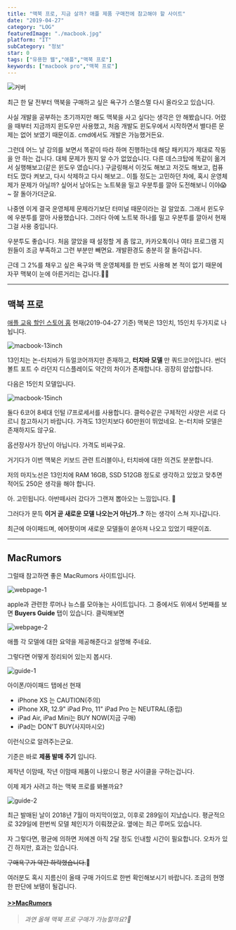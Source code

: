 ```yaml
---
title: "맥북 프로, 지금 살까? 애플 제품 구매전에 참고해야 할 사이트"
date: "2019-04-27"
category: "LOG"
featuredImage: "./macbook.jpg"
platform: "IT"
subCategory: "정보"
star: 0
tags: ["유용한 웹","애플","맥북 프로"]
keywords: ["macbook pro","맥북 프로"]
---
```


![커버](./macbook.jpg "맥북")

최근 한 달 전부터 맥북을 구매하고 싶은 욕구가 스멀스멀 다시 올라오고 있습니다.

사실 개발을 공부하는 초기까지만 해도 맥북을 사고 싶다는 생각은 안 해봤습니다. 어렸을 때부터 지금까지 윈도우만 사용했고, 처음 개발도 윈도우에서 시작하면서 별다른 문제는 없어 보였기 때문이죠. cmd에서도 개발은 가능했거든요.

그런데 어느 날 강의를 보면서 똑같이 따라 하며 진행하는데 해당 패키지가 제대로 작동을 안 하는 겁니다. 대체 문제가 뭔지 알 수가 없었습니다. 다른 데스크탑에 똑같이 옮겨서 실행해보고(같은 윈도우 였습니다.) 구글링해서 이것도 해보고 저것도 해보고, 컴퓨터도 껐다 켜보고, 다시 삭제하고 다시 해보고.. 이틀 정도는 고민하던 차에, 혹시 운영체제가 문제가 아닐까? 싶어서 남아도는 노트북을 밀고 우분투를 깔아 도전해보니 이야😱~ 잘 돌아가더군요.

나중엔 이게 결국 운영체제 문제라기보단 터미널 때문이라는 걸 알았죠.
그래서 윈도우에 우분투를 깔아 사용했습니다. 그러다 아예 노트북 하나를 밀고 우분투를 깔아서 현재 그걸 사용 중입니다.

우분투도 좋습니다. 처음 깔았을 때 설정할 게 좀 많고, 카카오톡이나 여타 프로그램 지원들이 조금 부족하고 그런 부분만 빼면요. 개발환경도 충분히 잘 돌아갑니다.

근데 그 2%를 채우고 싶은 욕구와 맥 운영체제를 한 번도 사용해 본 적이 없기 때문에 자꾸 맥북이 눈에 아른거리는 겁니다.‍🤦‍♂️
- - -

## 맥북 프로

[애플 교육 할인 스토어 홈](https://www.apple.com/kr-k12/shop) 현재(2019-04-27 기준) 맥북은 13인치, 15인치 두가지로 나뉩니다.

![macbook-13inch](./13macbook.png)

13인치는 논-터치바가 듀얼코어까지만 존재하고, __터치바 모델__ 만 쿼드코어입니다. 썬더 볼트 포트 수 라던지 디스플레이도 약간의 차이가 존재합니다. 굉장히 얍삽합니다.

다음은 15인치 모델입니다.

![macbook-15inch](./15macbook.png)

둘다 6코어 8세대 인털 i7프로세서를 사용합니다. 클럭수같은 구체적인 사양은 서로 다르니 참고하시기 바랍니다. 가격도 13인치보다 60만원이 뛰었네요. 논-터치바 모델은 존재하지도 않구요.

옵션장사가 장난이 아닙니다. 가격도 비싸구요.

거기다가 이번 맥북은 키보드 관련 트러블이나, 터치바에 대한 의견도 분분합니다.

저의 마지노선은 13인치에 RAM 16GB, SSD 512GB 정도로 생각하고 있었고 맞추면 적어도 250은 생각을 해야 합니다.

아. 고민됩니다. 아반떼사러 갔다가 그랜져 뽑아오는 느낌입니다. 🤔

그러다가 문득 __이거 곧 새로운 모델 나오는거 아닌가..?__ 하는 생각이 스쳐 지나갑니다.

최근에 아이패드며, 에어팟이며 새로운 모델들이 쏟아져 나오고 있었기 때문이죠.

- - -

## MacRumors

그럴때 참고하면 좋은 MacRumors 사이트입니다.

![webpage-1](./macrumor1.png)

apple과 관련한 루머나 뉴스를 모아놓는 사이트입니다. 그 중에서도 위에서 5번째를 보면 __Buyers Guide__ 탭이 있습니다. 클릭해보면

![webpage-2](./macrumor2.png)

애플 각 모델에 대한 요약을 제공해준다고 설명해 주네요.

그렇다면 어떻게 정리되어 있는지 봅시다.

![guide-1](./guide1.png)

아이폰/아이패드 탭에선 현재 

- iPhone XS 는 CAUTION(주의)
- iPhone XR, 12.9" iPad Pro, 11" iPad Pro 는 NEUTRAL(중립)
- iPad Air, iPad Mini는 BUY NOW(지금 구매)
- iPad는 DON'T BUY(사지마시오)

이런식으로 알려주는군요.

기준은 바로 __제품 발매 주기__ 입니다.

제작년 이맘때, 작년 이맘때 제품이 나왔으니 평균 사이클을 구하는겁니다.

이제 제가 사려고 하는 맥북 프로를 봐볼까요?

![guide-2](./guide2.png)

최근 발매된 날이 2018년 7월이 마지막이었고, 이후로 289일이 지났습니다. 평균적으로 329일에 한번씩 모델 체인지가 이뤄졌군요.
옆에는 최근 루머도 있습니다.

자 그렇다면, 평균에 의하면 저에겐 아직 2달 정도 인내할 시간이 필요합니다. 오차가 있긴 하지만, 효과는 있습니다. 

~~구매욕구가 약간 하락했습니다.~~🤥

여러분도 혹시 지름신이 올때 구매 가이드로 한번 확인해보시기 바랍니다. 조금의 현명한 판단에 보탬이 될겁니다.

#### [>>MacRumors](https://www.macrumors.com/)

> _과연 올해 맥북 프로 구매가 가능할까요?👻_